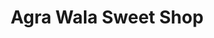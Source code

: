 ---
title: "Agra Wala Sweet Shop"
url: /uppal-hyderabad/agra-wala-sweet-shop/
shop: confectionery
---